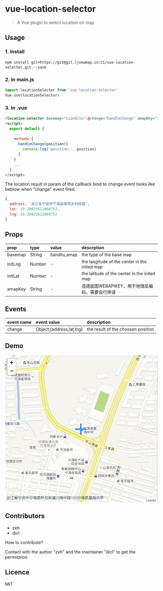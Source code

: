 # vue-location-selector

> A Vue plugin to select location on map

## Usage

### 1. install

```shell
npm install git+https://git@git.ljnewmap.cn:CC/vue-location-selector.git --save
```

### 2. in main.js

```js
import locationSelector from 'vue-location-selector'
Vue.use(locationSelector)
```

### 3. in .vue

```html
<location-selector basemap="tianditu" @change="handleChange" amapKey="$amapKEY"/>
<script>
  export default {
    ...
    methods:{
      handleChange(position){
        console.log('position:', position)
      }
    }
    ...
  }
</script>
```

The location result in param of the callback bind to change event looks like beblow when "change" event fired.

```js
{
  address: '浙江省宁波市宁海县茶院乡科技路',
  lat: 29.28025612868752,
  lng: 29.28025612868752
}
```

## Props

prop    |type   |value        |  descrption
:---|:---|:---|:---
basemap |String |tianditu,amap|the type of the base map
initLng |Number | - | the langitude of the center in the inited map
initLat |Number | - | the latitude of the center in the inited map
amapKey |String | - | 高德底图WEBAPIKEY，用于地理反编码，需要自行申请

## Events

event name  | event value             | description
:---|:---|:---
change      |Object,{address,lat,lng} | the result of the choosen position

## Demo

![demo][1]

## Contributors

- zxh
- dicl

How to contribute?

Contact with the author "zxh" and the maintainer "dicl" to get the permission.

## Licence

MIT

[1]: ./example/images/demo.jpg "have a look of demo"